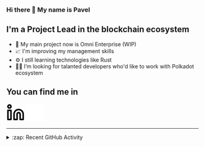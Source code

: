 ### Hi there 👋 My name is Pavel

## I'm a Project Lead in the blockchain ecosystem 

- 🚀 My main project now is Omni Enterprise (WIP)
- 📈 I'm improving my management skills
- ⚙️ I still learning technologies like Rust
- 🧑‍💻 I’m looking for talanted developers who'd like to work with Polkadot ecosystem

## You can find me in
[![website](./img/linkedin-light.svg)](https://www.linkedin.com/in/golovkinpl/)
[![website](./img/linkedin-dark.svg)](https://www.linkedin.com/in/golovkinpl/)

---

<details>
  <summary>:zap: Recent GitHub Activity</summary>
  
<!--START_SECTION:activity-->
1. 🎉 Merged PR [#735](https://github.com/novasamatech/metadata-portal/pull/735) in [novasamatech/metadata-portal](https://github.com/novasamatech/metadata-portal)
2. 🎉 Merged PR [#734](https://github.com/novasamatech/metadata-portal/pull/734) in [novasamatech/metadata-portal](https://github.com/novasamatech/metadata-portal)
3. 🎉 Merged PR [#732](https://github.com/novasamatech/metadata-portal/pull/732) in [novasamatech/metadata-portal](https://github.com/novasamatech/metadata-portal)
4. 🎉 Merged PR [#731](https://github.com/novasamatech/metadata-portal/pull/731) in [novasamatech/metadata-portal](https://github.com/novasamatech/metadata-portal)
5. 🎉 Merged PR [#730](https://github.com/novasamatech/metadata-portal/pull/730) in [novasamatech/metadata-portal](https://github.com/novasamatech/metadata-portal)
<!--END_SECTION:activity-->

</details>
